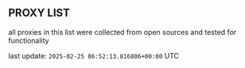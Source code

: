## PROXY LIST

all proxies in this list were collected from open sources and tested for functionality

last update: `2025-02-25 06:52:13.816806+00:00` UTC